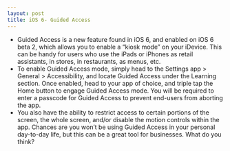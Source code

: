 ```yaml
---
layout: post
title: iOS 6- Guided Access
---
```

* Guided Access is a new feature found in iOS 6, and enabled on iOS 6 beta 2, which allows you to enable a “kiosk mode” on your iDevice. This can be handy for users who use the iPads or iPhones as retail assistants, in stores, in restaurants, as menus, etc.
* To enable Guided Access mode, simply head to the Settings app > General > Accessibility, and locate Guided Access under the Learning section. Once enabled, head to your app of choice, and triple tap the Home button to engage Guided Access mode. You will be required to enter a passcode for Guided Access to prevent end-users from aborting the app.
* You also have the ability to restrict access to certain portions of the screen, the whole screen, and/or disable the motion controls within the app. Chances are you won’t be using Guided Access in your personal day-to-day life, but this can be a great tool for businesses. What do you think?

